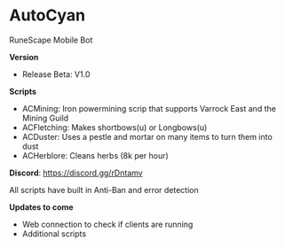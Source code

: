 # AutoCyan
RuneScape Mobile Bot

**Version**
- Release Beta: V1.0

**Scripts**
- ACMining: Iron powermining scrip that supports Varrock East and the Mining Guild
- ACFletching: Makes shortbows(u) or Longbows(u)
- ACDuster: Uses a pestle and mortar on many items to turn them into dust
- ACHerblore: Cleans herbs (8k per hour)

**Discord**: https://discord.gg/rDntamv

All scripts have built in Anti-Ban and error detection

**Updates to come**
- Web connection to check if clients are running
- Additional scripts
